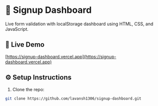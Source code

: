 # 🔐 Signup Dashboard

Live form validation with localStorage dashboard using HTML, CSS, and JavaScript.

## 🔗 Live Demo
[https://signup-dashboard.vercel.app](https://signup-dashboard.vercel.app)

## ⚙️ Setup Instructions
1. Clone the repo:
```bash
git clone https://github.com/lavansh1306/signup-dashboard.git
